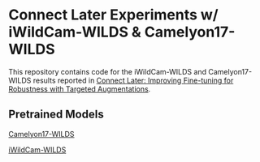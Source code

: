 # Connect Later Experiments w/ iWildCam-WILDS & Camelyon17-WILDS
This repository contains code for the iWildCam-WILDS and Camelyon17-WILDS results reported in [Connect Later: Improving Fine-tuning for Robustness with Targeted Augmentations](https://arxiv.org/pdf/2402.03325.pdf).
## Pretrained Models
[Camelyon17-WILDS](https://worksheets.codalab.org/rest/bundles/0xd1b831eba7a14b259340569d2025910d/contents/blob/checkpoints/ckp-55.pth)

[iWildCam-WILDS](https://dl.fbaipublicfiles.com/deepcluster/swav_800ep_pretrain.pth.tar)
